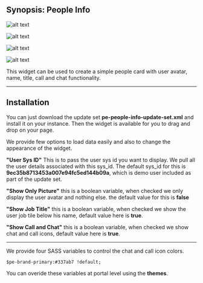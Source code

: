 ## Synopsis: People Info

![alt text](https://gitlab.com/dev-practice/platexp-widget-library/raw/master/images/pe-people-info-01.png "People Info")

![alt text](https://gitlab.com/dev-practice/platexp-widget-library/raw/master/images/pe-people-info-02.png "People Info - With option Only Picture set to True")

![alt text](https://gitlab.com/dev-practice/platexp-widget-library/raw/master/images/pe-people-info-03.png "People Info - With option Job Title set to False")

![alt text](https://gitlab.com/dev-practice/platexp-widget-library/raw/master/images/pe-people-info-04.png "People Info - With option Call And Chat set to False")

This widget can be used to create a simple people card with user avatar, name, title, call and chat functionality. 

***

## Installation

You can just download the update set **pe-people-info-update-set.xml** and install it on your instance. Then the widget is available for you to drag and drop on your page.

We provide few options to load data easily and also to change the appearance of the widget.

**"User Sys ID"** This is to pass the user sys id you want to display. We pull all the user details associated with this sys_id. The default sys_id for this is **9ec35b8713453a007e94fc5ed144b09a**, which is demo user included as part of the update set.

**"Show Only Picture"** this is a boolean variable, when checked we only display the user avatar and nothing else. the default value for this is **false**

**"Show Job Title"** this is a boolean variable, when checked we show the user job tile below his name, default value here is **true**.

**"Show Call and Chat"** this is a boolean variable, when checked we show chat and call icons, default value here is **true**.

***

We provide four SASS variables to control the chat and call icon colors.

`$pe-brand-primary:#337ab7 !default;`

You can overide these variables at portal level using the **themes**.





